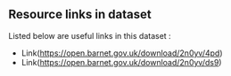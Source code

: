 ## Resource links in dataset 

Listed below are useful links in this dataset : 

* Link(https://open.barnet.gov.uk/download/2n0yv/4pd)
* Link(https://open.barnet.gov.uk/download/2n0yv/ds9)
